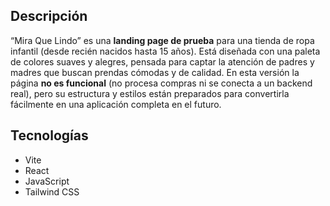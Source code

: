 ## Descripción

“Mira Que Lindo” es una **landing page de prueba** para una tienda de ropa infantil (desde recién nacidos hasta 15 años). Está diseñada con una paleta de colores suaves y alegres, pensada para captar la atención de padres y madres que buscan prendas cómodas y de calidad. En esta versión la página **no es funcional** (no procesa compras ni se conecta a un backend real), pero su estructura y estilos están preparados para convertirla fácilmente en una aplicación completa en el futuro.

## Tecnologías

- Vite
- React
- JavaScript
- Tailwind CSS
